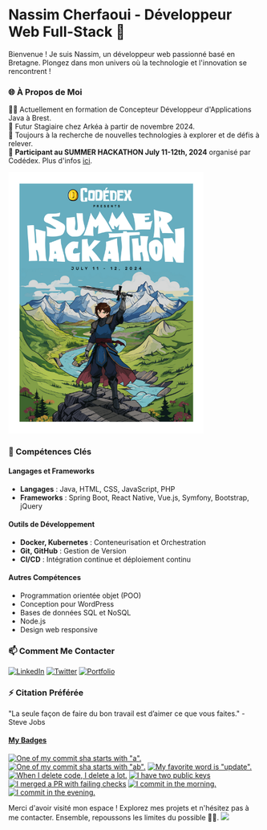 # Nassim Cherfaoui - Développeur Web Full-Stack 🚀


Bienvenue ! Je suis Nassim, un développeur web passionné basé en Bretagne. Plongez dans mon univers où la technologie et l'innovation se rencontrent !

### 🌐 À Propos de Moi
👨‍💻 Actuellement en formation de Concepteur Développeur d'Applications Java à Brest.  
🚀 Futur Stagiaire chez Arkéa à partir de novembre 2024.    
🌱 Toujours à la recherche de nouvelles technologies à explorer et de défis à relever.  
🎉 **Participant au SUMMER HACKATHON July 11-12th, 2024** organisé par Codédex. Plus d'infos [ici](https://www.codedex.io/hackathon).  
<!-- ![SUMMER HACKATHON 2024](images/Im_In.png) -->
<!-- <img src="images/Im_In.png" alt="SUMMER HACKATHON" height="400"/>  -->
<img src="images/poster-600.png" alt="HACKATHON POSTER"  width="390"/>

### 💼 Compétences Clés

#### Langages et Frameworks
- **Langages** : Java, HTML, CSS, JavaScript, PHP
- **Frameworks** : Spring Boot, React Native, Vue.js, Symfony, Bootstrap, jQuery

#### Outils de Développement
- **Docker, Kubernetes** : Conteneurisation et Orchestration
- **Git, GitHub** : Gestion de Version
- **CI/CD** : Intégration continue et déploiement continu

#### Autres Compétences
- Programmation orientée objet (POO)
- Conception pour WordPress
- Bases de données SQL et NoSQL
- Node.js
- Design web responsive

### 📫 Comment Me Contacter
 <a href="https://www.linkedin.com/in/ncherfaoui" target="_blank"> <img alt="LinkedIn" src="https://img.shields.io/badge/LinkedIn-0077B5?style=for-the-badge&logo=linkedin&logoColor=white"></a> <a href="https://twitter.com/NaCherfaoui" target="_blank"> <img alt="Twitter" src="https://img.shields.io/badge/Twitter-1DA1F2?style=for-the-badge&logo=twitter&logoColor=white"></a>  <a href="http://nassimcherfaoui.fr" target="_blank"> <img alt="Portfolio" src="https://img.shields.io/badge/Portfolio-000000?style=for-the-badge&logo=github&logoColor=white"></a> 


### ⚡ Citation Préférée

"La seule façon de faire du bon travail est d’aimer ce que vous faites." - Steve Jobs

<!-- my-badges start -->
<h4><a href="https://github.com/my-badges/my-badges">My Badges</a></h4>

<a href="my-badges/a-commit.md"><img src="https://my-badges.github.io/my-badges/a-commit.png" alt="One of my commit sha starts with &quot;a&quot;." title="One of my commit sha starts with &quot;a&quot;." width="64"></a>
<a href="my-badges/ab-commit.md"><img src="https://my-badges.github.io/my-badges/ab-commit.png" alt="One of my commit sha starts with &quot;ab&quot;." title="One of my commit sha starts with &quot;ab&quot;." width="64"></a>
<a href="my-badges/favorite-word.md"><img src="https://my-badges.github.io/my-badges/favorite-word.png" alt="My favorite word is &quot;update&quot;." title="My favorite word is &quot;update&quot;." width="64"></a>
<a href="my-badges/mass-delete-commit.md"><img src="https://my-badges.github.io/my-badges/mass-delete-commit.png" alt="When I delete code, I delete a lot." title="When I delete code, I delete a lot." width="64"></a>
<a href="my-badges/public-keys-2.md"><img src="https://my-badges.github.io/my-badges/public-keys-2.png" alt="I have two public keys" title="I have two public keys" width="64"></a>
<a href="my-badges/this-is-fine.md"><img src="https://my-badges.github.io/my-badges/this-is-fine.png" alt="I merged a PR with failing checks" title="I merged a PR with failing checks" width="64"></a>
<a href="my-badges/morning-commits.md"><img src="https://my-badges.github.io/my-badges/morning-commits.png" alt="I commit in the morning." title="I commit in the morning." width="64"></a>
<a href="my-badges/evening-commits.md"><img src="https://my-badges.github.io/my-badges/evening-commits.png" alt="I commit in the evening." title="I commit in the evening." width="64"></a>
<!-- my-badges end -->

Merci d'avoir visité mon espace ! Explorez mes projets et n'hésitez pas à me contacter. Ensemble, repoussons les limites du possible 🚀🌌.
![](https://hit.yhype.me/github/profile?user_id=99206668)


